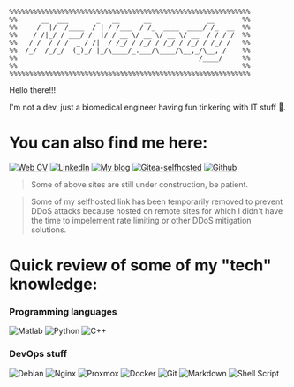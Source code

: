 ```
%%%%%%%%%%%%%%%%%%%%%%%%%%%%%%%%%%%%%%%%%%%%%%%%%%%%%%%%%%%%%
%%      __  ___       _   __      __              __       %%
%%     /  |/  /____  / | / /___  / /_  ____  ____/ /_  __  %%
%%    / /|_/ / ___/ /  |/ / __ \/ __ \/ __ \/ __  / / / /  %%
%%   / /  / / /  _ / /|  / /_/ / /_/ / /_/ / /_/ / /_/ /   %%
%%  /_/  /_/_/  (_)_/ |_/\____/_.___/\____/\__,_/\__, /    %%
%%                                              /____/     %%
%%                                                         %%
%%%%%%%%%%%%%%%%%%%%%%%%%%%%%%%%%%%%%%%%%%%%%%%%%%%%%%%%%%%%%
```

Hello there!!!

I'm not a dev, just a biomedical engineer having fun tinkering with IT stuff 👀.

# You can also find me here:
[![Web CV](https://img.shields.io/badge/web_cv-000000.svg?style=for-the-badge)]()
[![LinkedIn](https://img.shields.io/badge/LinkedIn-%230077B5.svg?style=for-the-badge&logo=linkedin&logoColor=white)](https://www.linkedin.com/in/giulio-ferrazzi/)
[![My blog](https://img.shields.io/badge/my_blog-ffffff.svg?style=for-the-badge)]()
[![Gitea-selfhosted](https://img.shields.io/badge/Gitea_self_hosted-609926.svg?style=for-the-badge&logo=gitea&logoColor=white)](https://gitea.nowhere.ovh/Mr.Nobody)
[![Github](https://img.shields.io/badge/github-000000?style=for-the-badge&logo=github)](https://github.com/xX-MrN0b0dy-Xx)

> Some of above sites are still under construction, be patient.

> Some of my selfhosted link has been temporarily removed to prevent DDoS attacks because hosted on remote sites for which I didn't have the time to impelement rate limiting or other DDoS mitigation solutions.

# Quick review of some of my "tech" knowledge:
### Programming languages 
![Matlab](https://img.shields.io/badge/MATLAB-DD6600?style=for-the-badge)
![Python](https://img.shields.io/badge/python-3670A0?style=for-the-badge&logo=python&logoColor=ffdd54)
![C++](https://custom-icon-badges.herokuapp.com/badge/C++-9C033A.svg?style=for-the-badge&logo=cpp2&logoColor=white)

### DevOps stuff
![Debian](https://img.shields.io/badge/debian-8B1100?style=for-the-badge&logo=debian&logoColor=white)
![Nginx](https://img.shields.io/badge/nginx-%23009639.svg?style=for-the-badge&logo=nginx&logoColor=white)
![Proxmox](https://img.shields.io/badge/proxmox-000000.svg?style=for-the-badge&logo=proxmox)
![Docker](https://img.shields.io/badge/docker-2496ED.svg?style=for-the-badge&logo=docker&logoColor=white)
![Git](https://img.shields.io/badge/git-E44C30?style=for-the-badge&logo=git&logoColor=white)
![Markdown](https://img.shields.io/badge/markdown-%23000000.svg?style=for-the-badge&logo=markdown&logoColor=white) 
![Shell Script](https://img.shields.io/badge/Shell_Script-121011?style=for-the-badge&logo=gnu-bash)